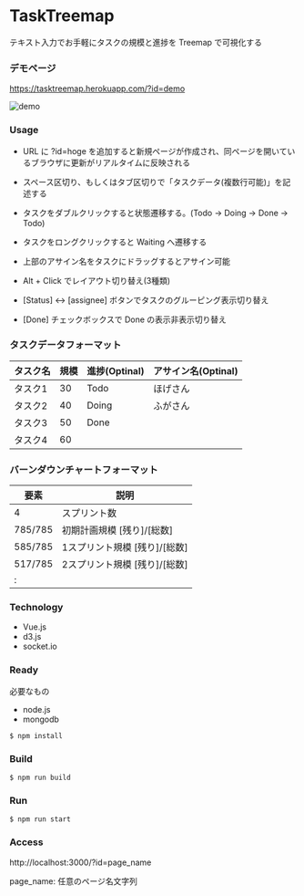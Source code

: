 # TaskTreemap 
テキスト入力でお手軽にタスクの規模と進捗を Treemap で可視化する

### デモページ
https://tasktreemap.herokuapp.com/?id=demo

![demo](https://user-images.githubusercontent.com/754962/31309695-6f01333e-abc5-11e7-89fc-4f7976a3ae05.png)

### Usage
* URL に ?id=hoge を追加すると新規ページが作成され、同ページを開いているブラウザに更新がリアルタイムに反映される

* スペース区切り、もしくはタブ区切りで「タスクデータ(複数行可能)」を記述する
* タスクをダブルクリックすると状態遷移する。(Todo → Doing → Done → Todo)
* タスクをロングクリックすると Waiting へ遷移する
* 上部のアサイン名をタスクにドラッグするとアサイン可能

* Alt + Click でレイアウト切り替え(3種類)
* [Status] <-> [assignee] ボタンでタスクのグルーピング表示切り替え
* [Done] チェックボックスで Done の表示非表示切り替え

### タスクデータフォーマット
|タスク名|規模|進捗(Optinal)|アサイン名(Optinal)|
|---|---|---|---|
|タスク1|30|Todo|ほげさん|
|タスク2|40|Doing|ふがさん|
|タスク3|50|Done||
|タスク4|60|||

### バーンダウンチャートフォーマット
|要素|説明|
|---|---|
|4|スプリント数|
|785/785|初期計画規模 [残り]/[総数]|
|585/785|1スプリント規模 [残り]/[総数]|
|517/785|2スプリント規模 [残り]/[総数]|
|   :   ||

### Technology
* Vue.js
* d3.js
* socket.io

### Ready
必要なもの

* node.js
* mongodb

```
$ npm install
```

### Build
```
$ npm run build
```

### Run
```
$ npm run start
```

### Access
http://localhost:3000/?id=page_name

page_name: 任意のページ名文字列

